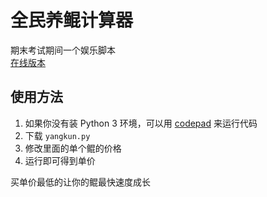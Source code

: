 # 全民养鲲计算器
期末考试期间一个娱乐脚本  
[在线版本](http://codepad.org/VTyWcgQi)
## 使用方法
1. 如果你没有装 Python 3 环境，可以用 [codepad](http://codepad.org/) 来运行代码
2. 下载 `yangkun.py`
3. 修改里面的单个鲲的价格
4. 运行即可得到单价

买单价最低的让你的鲲最快速度成长